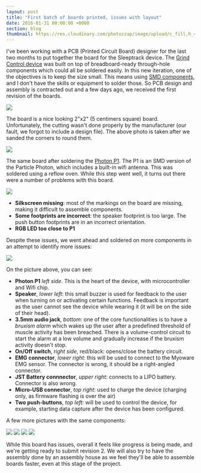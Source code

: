 ```yaml
---
layout: post
title: "First batch of boards printed, issues with layout"
date: 2016-01-31 00:00:00 +0000
section: blog
thumbnail: https://res.cloudinary.com/photozzap/image/upload/c_fill,h_400,w_400/v1454817859/gc_website_blog/Photo_Jan_30_10_56_58_PM.jpg
---
```

I've been working with a PCB (Printed Circuit Board) designer for the last two months to put together the board for the Sleeptrack device. The [Grind Control device](/2013/04/01/development-of-grind-control-device/) was built on top of breadboard-ready through-hole components which could all be soldered easily. In this new iteration, one of the objectives is to keep the size small. This means using [SMD components](https://en.wikipedia.org/wiki/Surface-mount_technology), and I don't have the skills or equipment to solder those. So PCB design and assembly is contracted out and a few days ago, we received the first revision of the boards. 

<img src="https://res.cloudinary.com/photozzap/image/upload/c_fill,h_1024,w_1024/v1454922913/gc_website_blog/pcb_rounded_corners.jpg" class="img-responsive">

The board is a nice looking 2"x2" (5 centimers square) board. Unfortunately, the cutting wasn't done properly by the manufacturer (our fault, we forgot to include a design file). The above photo is taken after we sanded the corners to round them.

<img src="https://res.cloudinary.com/photozzap/image/upload/c_fill,g_north_west,h_1024,w_1024/v1454817789/gc_website_blog/image1.jpg" class="img-responsive">

The same board after soldering the [Photon P1](https://docs.particle.io/datasheets/p1-datasheet/). The P1 is an SMD version of the Particle Photon, which includes a built-in wifi antenna. This was soldered using a reflow oven. While this step went well, it turns out there were a number of problems with this board.

<img src="https://res.cloudinary.com/photozzap/image/upload/c_scale,w_1024/v1454817867/gc_website_blog/Photo_Jan_30_10_32_37_PM.jpg" class="img-responsive">

* **Silkscreen missing**: most of the markings on the board are missing, making it difficult to assemble components.
* **Some footprints are incorrect**: the speaker footprint is too large. The push button footprints are in an incorrect orientation.
* **RGB LED too close to P1**

Despite these issues, we went ahead and soldered on more components in an attempt to identify more issues:

<img src="https://res.cloudinary.com/photozzap/image/upload/c_scale,w_1024/v1454817859/gc_website_blog/Photo_Jan_30_10_56_58_PM.jpg" class="img-responsive">

On the picture above, you can see:

* **Photon P1** _left side_. This is the heart of the device, with microcontroller and Wifi chip.
* **Speaker**, _lower left_: this small buzzer is used for feedback to the user when turning on or activating certain functions. Feedback is important as the user cannot see the device while wearing it (it will be on the side of their head).
* **3.5mm audio jack**, _bottom_: one of the core functionalities is to have a _bruxism alarm_ which wakes up the user after a predefined threshold of muscle activity has been breached. There is a volume-control circuit to start the alarm at a low volume and gradually increase if the bruxism activity doesn't stop.
* **On/Off switch**, _right side_, red/black: opens/close the battery circuit.
* **EMG connector**, _lower right_: this will be used to connect to the Myoware EMG sensor. The connector is wrong, it should be a right-angled connector.
* **JST Battery connnector**, _upper right_: connects to a LIPO battery. Connector is also wrong.
* **Micro-USB connector**, _top right_: used to charge the device (charging only, as firmware flashing is over the air)
* **Two push-buttons**, _top left_: will be used to control the device, for example, starting data capture after the device has been configured.

A few more pictures with the same components:

<img src="https://res.cloudinary.com/photozzap/image/upload/c_fill,g_center,h_600,w_1024/v1454817858/gc_website_blog/Photo_Jan_30_10_56_21_PM.jpg" class="img-responsive">
<img src="https://res.cloudinary.com/photozzap/image/upload/c_fill,h_500,w_1024/v1454817860/gc_website_blog/Photo_Jan_30_10_56_30_PM.jpg" class="img-responsive">
<img src="https://res.cloudinary.com/photozzap/image/upload/c_fill,w_1024/v1454817859/gc_website_blog/Photo_Jan_30_10_56_36_PM.jpg" class="img-responsive">
<img src="https://res.cloudinary.com/photozzap/image/upload/c_fill,g_south,h_400,w_1024/v1454817859/gc_website_blog/Photo_Jan_30_10_56_44_PM.jpg" class="img-responsive">

While this board has issues, overall it feels like progress is being made, and we're getting ready to submit revision 2. We will also try to have the assembly done by an assembly house as we feel they'll be able to assemble boards faster, even at this stage of the project.
